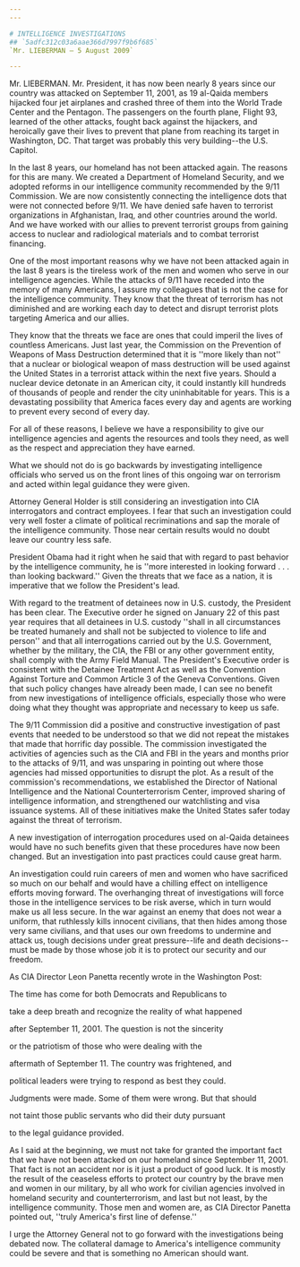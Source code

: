 ```yaml
---
---

# INTELLIGENCE INVESTIGATIONS
## `5adfc312c03a6aae366d7997f9b6f685`
`Mr. LIEBERMAN — 5 August 2009`

---
```



Mr. LIEBERMAN. Mr. President, it has now been nearly 8 years since 
our country was attacked on September 11, 2001, as 19 al-Qaida members 
hijacked four jet airplanes and crashed three of them into the World 
Trade Center and the Pentagon. The passengers on the fourth plane, 
Flight 93, learned of the other attacks, fought back against the 
hijackers, and heroically gave their lives to prevent that plane from 
reaching its target in Washington, DC. That target was probably this 
very building--the U.S. Capitol.

In the last 8 years, our homeland has not been attacked again. The 
reasons for this are many. We created a Department of Homeland 
Security, and we adopted reforms in our intelligence community 
recommended by the 9/11 Commission. We are now consistently connecting 
the intelligence dots that were not connected before 9/11. We have 
denied safe haven to terrorist organizations in Afghanistan, Iraq, and 
other countries around the world. And we have worked with our allies to 
prevent terrorist groups from gaining access to nuclear and 
radiological materials and to combat terrorist financing.

One of the most important reasons why we have not been attacked again 
in the last 8 years is the tireless work of the men and women who serve 
in our intelligence agencies. While the attacks of 9/11 have receded 
into the memory of many Americans, I assure my colleagues that is not 
the case for the intelligence community. They know that the threat of 
terrorism has not diminished and are working each day to detect and 
disrupt terrorist plots targeting America and our allies.

They know that the threats we face are ones that could imperil the 
lives of countless Americans. Just last year, the Commission on the 
Prevention of Weapons of Mass Destruction determined that it is ''more 
likely than not'' that a nuclear or biological weapon of mass 
destruction will be used against the United States in a terrorist 
attack within the next five years. Should a nuclear device detonate in 
an American city, it could instantly kill hundreds of thousands of 
people and render the city uninhabitable for years. This is a 
devastating possibility that America faces every day and agents are 
working to prevent every second of every day.

For all of these reasons, I believe we have a responsibility to give 
our intelligence agencies and agents the resources and tools they need, 
as well as the respect and appreciation they have earned.

What we should not do is go backwards by investigating intelligence 
officials who served us on the front lines of this ongoing war on 
terrorism and acted within legal guidance they were given.

Attorney General Holder is still considering an investigation into 
CIA interrogators and contract employees. I fear that such an 
investigation could very well foster a climate of political 
recriminations and sap the morale of the intelligence community. Those 
near certain results would no doubt leave our country less safe.

President Obama had it right when he said that with regard to past 
behavior by the intelligence community, he is ''more interested in 
looking forward . . . than looking backward.'' Given the threats that 
we face as a nation, it is imperative that we follow the President's 
lead.

With regard to the treatment of detainees now in U.S. custody, the 
President has been clear. The Executive order he signed on January 22 
of this past year requires that all detainees in U.S. custody ''shall 
in all circumstances be treated humanely and shall not be subjected to 
violence to life and person'' and that all interrogations carried out 
by the U.S. Government, whether by the military, the CIA, the FBI or 
any other government entity, shall comply with the Army Field Manual. 
The President's Executive order is consistent with the Detainee 
Treatment Act as well as the Convention Against Torture and Common 
Article 3 of the Geneva Conventions. Given that such policy changes 
have already been made, I can see no benefit from new investigations of 
intelligence officials, especially those who were doing what they 
thought was appropriate and necessary to keep us safe.

The 9/11 Commission did a positive and constructive investigation of 
past events that needed to be understood so that we did not repeat the 
mistakes that made that horrific day possible. The commission 
investigated the activities of agencies such as the CIA and FBI in the 
years and months prior to the attacks of 9/11, and was unsparing in 
pointing out where those agencies had missed opportunities to disrupt 
the plot. As a result of the commission's recommendations, we 
established the Director of National Intelligence and the National 
Counterterrorism Center, improved sharing of intelligence information, 
and strengthened our watchlisting and visa issuance systems. All of 
these initiatives make the United States safer today against the threat 
of terrorism.



A new investigation of interrogation procedures used on al-Qaida 
detainees would have no such benefits given that these procedures have 
now been changed. But an investigation into past practices could cause 
great harm.

An investigation could ruin careers of men and women who have 
sacrificed so much on our behalf and would have a chilling effect on 
intelligence efforts moving forward. The overhanging threat of 
investigations will force those in the intelligence services to be risk 
averse, which in turn would make us all less secure. In the war against 
an enemy that does not wear a uniform, that ruthlessly kills innocent 
civilians, that then hides among those very same civilians, and that 
uses our own freedoms to undermine and attack us, tough decisions under 
great pressure--life and death decisions--must be made by those whose 
job it is to protect our security and our freedom.

As CIA Director Leon Panetta recently wrote in the Washington Post:




 The time has come for both Democrats and Republicans to 


 take a deep breath and recognize the reality of what happened 


 after September 11, 2001. The question is not the sincerity 


 or the patriotism of those who were dealing with the 


 aftermath of September 11. The country was frightened, and 


 political leaders were trying to respond as best they could. 


 Judgments were made. Some of them were wrong. But that should 


 not taint those public servants who did their duty pursuant 


 to the legal guidance provided.


As I said at the beginning, we must not take for granted the 
important fact that we have not been attacked on our homeland since 
September 11, 2001. That fact is not an accident nor is it just a 
product of good luck. It is mostly the result of the ceaseless efforts 
to protect our country by the brave men and women in our military, by 
all who work for civilian agencies involved in homeland security and 
counterterrorism, and last but not least, by the intelligence 
community. Those men and women are, as CIA Director Panetta pointed 
out, ''truly America's first line of defense.''

I urge the Attorney General not to go forward with the investigations 
being debated now. The collateral damage to America's intelligence 
community could be severe and that is something no American should 
want.
